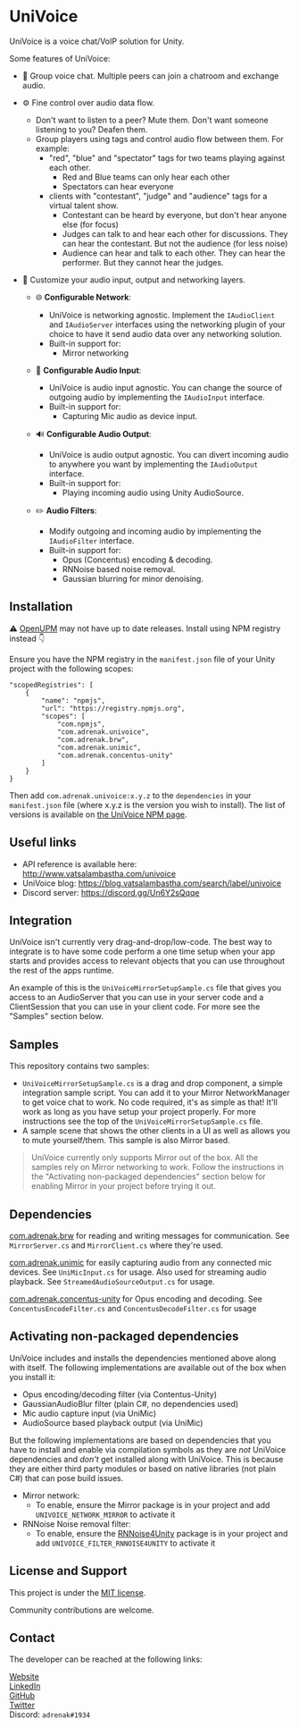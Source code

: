 # UniVoice
UniVoice is a voice chat/VoIP solution for Unity.
  
Some features of UniVoice:
- 👥 Group voice chat. Multiple peers can join a chatroom and exchange audio.  

- ⚙ Fine control over audio data flow. 
    * Don't want to listen to a peer? Mute them. Don't want someone listening to you? Deafen them.  
    * Group players using tags and control audio flow between them. For example:
        - "red", "blue" and "spectator" tags for two teams playing against each other.
            - Red and Blue teams can only hear each other
            - Spectators can hear everyone
        - clients with "contestant", "judge" and "audience" tags for a virtual talent show. 
            - Contestant can be heard by everyone, but don't hear anyone else (for focus) 
            - Judges can talk to and hear each other for discussions. They can hear the contestant. But not the audience (for less noise)
            - Audience can hear and talk to each other. They can hear the performer. But they cannot hear the judges.
 
- 🎨 Customize your audio input, output and networking layers. 
  * 🌐 __Configurable Network__: 
    - UniVoice is networking agnostic. Implement the `IAudioClient` and `IAudioServer` interfaces using the networking plugin of your choice to have it send audio data over any networking solution. 
    - Built-in support for:
        - Mirror networking

  * 🎤 __Configurable Audio Input__: 
    - UniVoice is audio input agnostic. You can change the source of outgoing audio by implementing the `IAudioInput` interface.  
    - Built-in support for:
        - Capturing Mic audio as device input.  
    
  * 🔊 __Configurable Audio Output__:  
    - UniVoice is audio output agnostic. You can divert incoming audio to anywhere you want by implementing the `IAudioOutput` interface.
    - Built-in support for:
        - Playing incoming audio using Unity AudioSource.  

  * ✏️ __Audio Filters__: 
    - Modify outgoing and incoming audio by implementing the `IAudioFilter` interface. 
    - Built-in support for:
        - Opus (Concentus) encoding & decoding.
        - RNNoise based noise removal.
        - Gaussian blurring for minor denoising.
  
## Installation
⚠️ [OpenUPM](https://openupm.com/packages/com.adrenak.univoice/?subPage=versions) may not have up to date releases. Install using NPM registry instead 👇

Ensure you have the NPM registry in the `manifest.json` file of your Unity project with the following scopes:
```
"scopedRegistries": [
    {
        "name": "npmjs",
        "url": "https://registry.npmjs.org",
        "scopes": [
            "com.npmjs",
            "com.adrenak.univoice",
            "com.adrenak.brw",
            "com.adrenak.unimic",
            "com.adrenak.concentus-unity"
        ]
    }
}
```
Then add `com.adrenak.univoice:x.y.z` to the `dependencies` in your `manifest.json` file (where x.y.z is the version you wish to install). The list of versions is available on [the UniVoice NPM page](https://www.npmjs.com/package/com.adrenak.univoice?activeTab=versions).

## Useful links
* API reference is available here: http://www.vatsalambastha.com/univoice
* UniVoice blog: https://blog.vatsalambastha.com/search/label/univoice
* Discord server: https://discord.gg/Un6Y2sQqqe

## Integration
UniVoice isn't currently very drag-and-drop/low-code. The best way to integrate is to have some code perform a one time setup when your app starts and provides access to relevant objects that you can use throughout the rest of the apps runtime.

An example of this is the `UniVoiceMirrorSetupSample.cs` file that gives you access to an AudioServer that you can use in your server code and a ClientSession that you can use in your client code. For more see the "Samples" section below.

## Samples
This repository contains two samples:
* `UniVoiceMirrorSetupSample.cs` is a drag and drop component, a simple integration sample script. You can add it to your Mirror NetworkManager to get voice chat to work. No code required, it's as simple as that! It'll work as long as you have setup your project properly. For more instructions see the top of the `UniVoiceMirrorSetupSample.cs` file.
* A sample scene that shows the other clients in a UI as well as allows you to mute yourself/them. This sample is also Mirror based.
  
> UniVoice currently only supports Mirror out of the box. All the samples rely on Mirror networking to work. Follow the instructions in the "Activating non-packaged dependencies" section below for enabling Mirror in your project before trying it out. 
  
## Dependencies
[com.adrenak.brw](https://www.github.com/adrenak/brw) for reading and writing messages for communication. See `MirrorServer.cs` and `MirrorClient.cs` where they're used.  

[com.adrenak.unimic](https://www.github.com/adrenak/unimic) for easily capturing audio from any connected mic devices. See `UniMicInput.cs` for usage. Also used for streaming audio playback. See `StreamedAudioSourceOutput.cs` for usage.

[com.adrenak.concentus-unity](https://www.github.com/adrenak/concentus-unity) for Opus encoding and decoding. See `ConcentusEncodeFilter.cs` and `ConcentusDecodeFilter.cs` for usage

## Activating non-packaged dependencies
UniVoice includes and installs the dependencies mentioned above along with itself. The following implementations are available out of the box when you install it:
* Opus encoding/decoding filter (via Contentus-Unity)
* GaussianAudioBlur filter (plain C#, no dependencies used)
* Mic audio capture input (via UniMic)
* AudioSource based playback output (via UniMic)

But the following implementations are based on dependencies that you have to install and enable via compilation symbols as they are _not_ UniVoice dependencies and _don't_ get installed along with UniVoice. This is because they are either third party modules or based on native libraries (not plain C#) that can pose build issues.  
* Mirror network:
    * To enable, ensure the Mirror package is in your project and add `UNIVOICE_NETWORK_MIRROR` to activate it
* RNNoise Noise removal filter:
    * To enable, ensure the [RNNoise4Unity](https://github.com/adrenak/RNNoise4Unity) package is in your project and add `UNIVOICE_FILTER_RNNOISE4UNITY` to activate it

## License and Support
This project is under the [MIT license](https://github.com/adrenak/univoice/blob/master/LICENSE).

Community contributions are welcome.
  
## Contact
The developer can be reached at the following links:
  
[Website](http://www.vatsalambastha.com)  
[LinkedIn](https://www.linkedin.com/in/vatsalAmbastha)  
[GitHub](https://www.github.com/adrenak)  
[Twitter](https://www.twitter.com/vatsalAmbastha)  
Discord: `adrenak#1934`